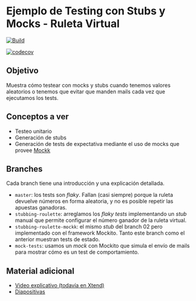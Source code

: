 
# Ejemplo de Testing con Stubs y Mocks - Ruleta Virtual

[![Build](https://github.com/uqbar-project/eg-ruletas-kotlin/actions/workflows/gradle-build.yml/badge.svg?branch=master)](https://github.com/uqbar-project/eg-ruletas-kotlin/actions/workflows/gradle-build.yml)

[![codecov](https://codecov.io/gh/uqbar-project/eg-ruletas-kotlin/branch/master/graph/badge.svg?token=E86YSKSVYYW)](https://codecov.io/gh/uqbar-project/eg-ruletas-kotlin)

## Objetivo

Muestra cómo testear con mocks y stubs cuando tenemos valores aleatorios o tenemos que evitar que manden mails cada vez que ejecutamos los tests.

## Conceptos a ver

* Testeo unitario
* Generación de stubs
* Generación de tests de expectativa mediante el uso de mocks que provee [Mockk](https://mockk.io/)

## Branches

Cada branch tiene una introducción y una explicación detallada.

- `master`: los tests son _flaky_. Fallan (casi siempre) porque la ruleta devuelve números en forma aleatoria, y no es posible repetir las apuestas ganadoras.
- `stubbing-roulette`: arreglamos los _flaky tests_ implementando un _stub_ manual que permite configurar el número ganador de la ruleta virtual.
- `stubbing-roulette-mockk`: el mismo _stub_ del branch 02 pero implementado con el framework Mockito. Tanto este branch como el anterior muestran tests de estado.
- `mock-tests`: usamos un _mock_ con Mockito que simula el envío de mails para mostrar cómo es un test de comportamiento.


## Material adicional

- [Video explicativo (todavía en Xtend)](https://www.youtube.com/watch?v=V5D43EcZkQ0)
- [Diapositivas](https://docs.google.com/presentation/d/1hyY1zyKUrs1qlrMuN_KuagVCmOzjv_XpPsXI7RLnSHk/edit#slide=id.p)
